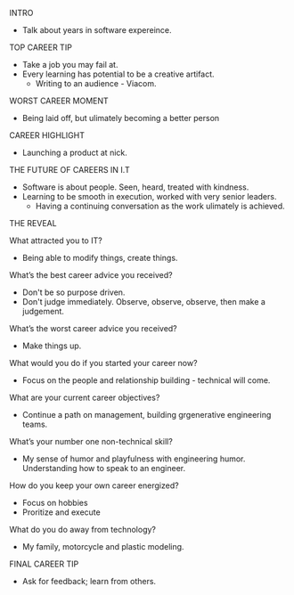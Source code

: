 INTRO
- Talk about years in software expereince.

TOP CAREER TIP
- Take a job you may fail at.
- Every learning has potential to be a creative artifact.
    - Writing to an audience - Viacom.

WORST CAREER MOMENT
- Being laid off, but ulimately becoming a better person

CAREER HIGHLIGHT
- Launching a product at nick.

THE FUTURE OF CAREERS IN I.T
- Software is about people. Seen, heard, treated with kindness.
- Learning to be smooth in execution, worked with very senior leaders.
    - Having a continuing conversation as the work ulimately is achieved.

THE REVEAL

What attracted you to IT?
- Being able to modify things, create things.

What’s the best career advice you received?
- Don't be so purpose driven.
- Don't judge immediately. Observe, observe, observe, then make a judgement.

What’s the worst career advice you received?
- Make things up.

What would you do if you started your career now?
- Focus on the people and relationship building - technical will come.

What are your current career objectives?
- Continue a path on management, building grgenerative engineering teams.

What’s your number one non-technical skill?
- My sense of humor and playfulness with engineering humor. Understanding how to speak to an engineer.

How do you keep your own career energized?
- Focus on hobbies
- Proritize and execute

What do you do away from technology?
- My family, motorcycle and plastic modeling.

FINAL CAREER TIP
- Ask for feedback; learn from others.
